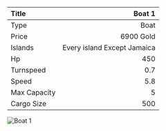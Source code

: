 |Title        | Boat 1     
|:-|-:
|Type         | Boat           
|Price        | 6900 Gold    
|Islands      | Every island Except Jamaica
|Hp           | 450
|Turnspeed    | 0.7
|Speed        | 5.8
|Max Capacity | 5
|Cargo Size   | 500

![Boat 1](../assets/img/boat.png)